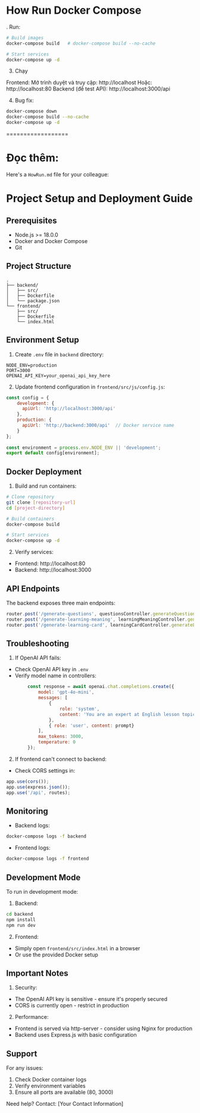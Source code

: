 # How Run Docker Compose
. Run: 
```bash
# Build images
docker-compose build   # docker-compose build --no-cache

# Start services
docker-compose up -d
```

3. Chạy 

Frontend:
Mở trình duyệt và truy cập: http://localhost
Hoặc: http://localhost:80
Backend (để test API):
http://localhost:3000/api

4. Bug fix: 
```bash
docker-compose down
docker-compose build --no-cache
docker-compose up -d
```

==================
# Đọc thêm: 

Here's a `HowRun.md` file for your colleague:

# Project Setup and Deployment Guide

## Prerequisites
- Node.js >= 18.0.0
- Docker and Docker Compose
- Git

## Project Structure
```
.
├── backend/
│   ├── src/
│   ├── Dockerfile
│   └── package.json
└── frontend/
    ├── src/
    ├── Dockerfile
    └── index.html
```

## Environment Setup

1. Create `.env` file in `backend` directory:
```env
NODE_ENV=production
PORT=3000
OPENAI_API_KEY=your_openai_api_key_here
```

2. Update frontend configuration in `frontend/src/js/config.js`:

```1:11:frontend/src/js/config.js
const config = {
    development: {
      apiUrl: 'http://localhost:3000/api'
    },
    production: {
      apiUrl: 'http://backend:3000/api'  // Docker service name
    }
};
  
const environment = process.env.NODE_ENV || 'development';
export default config[environment];
```


## Docker Deployment

1. Build and run containers:
```bash
# Clone repository
git clone [repository-url]
cd [project-directory]

# Build containers
docker-compose build

# Start services
docker-compose up -d
```

2. Verify services:
- Frontend: http://localhost:80
- Backend: http://localhost:3000

## API Endpoints

The backend exposes three main endpoints:

```8:10:backend/src/routes/index.js
router.post('/generate-questions', questionsController.generateQuestions);
router.post('/generate-learning-meaning', learningMeaningController.generateLearningMeaning);
router.post('/generate-learning-card', learningCardController.generateLearningCard);
```


## Troubleshooting

1. If OpenAI API fails:
- Check OpenAI API key in `.env`
- Verify model name in controllers:

```10:21:backend/src/controllers/generateQuestionsController.js
        const response = await openai.chat.completions.create({
            model: 'gpt-4o-mini',
            messages: [
                { 
                    role: 'system', 
                    content: 'You are an expert at English lesson topic-related content generating. Return an array of question objects in JSON format.' 
                },
                { role: 'user', content: prompt}
            ],
            max_tokens: 3000,
            temperature: 0
        });
```


2. If frontend can't connect to backend:
- Check CORS settings in:

```8:10:backend/src/server.js
app.use(cors());
app.use(express.json());
app.use('/api', routes);
```


## Monitoring

- Backend logs:
```bash
docker-compose logs -f backend
```

- Frontend logs:
```bash
docker-compose logs -f frontend
```

## Development Mode

To run in development mode:

1. Backend:
```bash
cd backend
npm install
npm run dev
```

2. Frontend:
- Simply open `frontend/src/index.html` in a browser
- Or use the provided Docker setup

## Important Notes

1. Security:
- The OpenAI API key is sensitive - ensure it's properly secured
- CORS is currently open - restrict in production

2. Performance:
- Frontend is served via http-server - consider using Nginx for production
- Backend uses Express.js with basic configuration

## Support

For any issues:
1. Check Docker container logs
2. Verify environment variables
3. Ensure all ports are available (80, 3000)

Need help? Contact: [Your Contact Information]